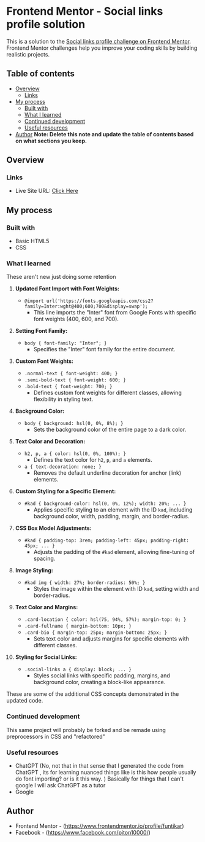 

# Frontend Mentor - Social links profile solution

This is a solution to the [Social links profile challenge on Frontend Mentor](https://www.frontendmentor.io/challenges/social-links-profile-UG32l9m6dQ). Frontend Mentor challenges help you improve your coding skills by building realistic projects. 

## Table of contents

- [Overview](#overview)
  - [Links](#links)
- [My process](#my-process)
  - [Built with](#built-with)
  - [What I learned](#what-i-learned)
  - [Continued development](#continued-development)
  - [Useful resources](#useful-resources)
- [Author](#author)
**Note: Delete this note and update the table of contents based on what sections you keep.**

## Overview

### Links

- Live Site URL: [Click Here](https://funtikar.github.io/frontendmentor_social_links_profile/)

## My process

### Built with

- Basic HTML5
- CSS


### What I learned

These aren't new just doing some retention 

1. **Updated Font Import with Font Weights:**
   - `@import url('https://fonts.googleapis.com/css2?family=Inter:wght@400;600;700&display=swap');`
     - This line imports the "Inter" font from Google Fonts with specific font weights (400, 600, and 700).

2. **Setting Font Family:**
   - `body { font-family: "Inter"; }`
     - Specifies the "Inter" font family for the entire document.

3. **Custom Font Weights:**
   - `.normal-text { font-weight: 400; }`
   - `.semi-bold-text { font-weight: 600; }`
   - `.bold-text { font-weight: 700; }`
     - Defines custom font weights for different classes, allowing flexibility in styling text.

4. **Background Color:**
   - `body { background: hsl(0, 0%, 8%); }`
     - Sets the background color of the entire page to a dark color.

5. **Text Color and Decoration:**
   - `h2, p, a { color: hsl(0, 0%, 100%); }`
     - Defines the text color for `h2`, `p`, and `a` elements.
   - `a { text-decoration: none; }`
     - Removes the default underline decoration for anchor (link) elements.

6. **Custom Styling for a Specific Element:**
   - `#kad { background-color: hsl(0, 0%, 12%); width: 20%; ... }`
     - Applies specific styling to an element with the ID `kad`, including background color, width, padding, margin, and border-radius.

7. **CSS Box Model Adjustments:**
   - `#kad { padding-top: 3rem; padding-left: 45px; padding-right: 45px; ... }`
     - Adjusts the padding of the `#kad` element, allowing fine-tuning of spacing.

8. **Image Styling:**
   - `#kad img { width: 27%; border-radius: 50%; }`
     - Styles the image within the element with ID `kad`, setting width and border-radius.

9. **Text Color and Margins:**
   - `.card-location { color: hsl(75, 94%, 57%); margin-top: 0; }`
   - `.card-fullname { margin-bottom: 10px; }`
   - `.card-bio { margin-top: 25px; margin-bottom: 25px; }`
     - Sets text color and adjusts margins for specific elements with different classes.

10. **Styling for Social Links:**
    - `.social-links a { display: block; ... }`
      - Styles social links with specific padding, margins, and background color, creating a block-like appearance.

These are some of the additional CSS concepts demonstrated in the updated code.
### Continued development

This same project will probably be forked and be remade using preprocessors in CSS and "refactored"

### Useful resources
- ChatGPT (No, not that in that sense that I generated the code from ChatGPT , its for learning nuanced things like is this how people usually do font importing? or is it this way. ) Basically for things that I can't google I will ask ChatGPT as a tutor
- Google


## Author

- Frontend Mentor - (https://www.frontendmentor.io/profile/funtikar)
- Facebook - (https://www.facebook.com/piton10000/)
